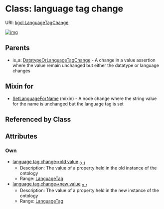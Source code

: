 
# Class: language tag change




URI: [kgcl:LanguageTagChange](http://w3id.org/kgcl/LanguageTagChange)


[![img](https://yuml.me/diagram/nofunky;dir:TB/class/[SetLanguageForName]uses%20-.->[LanguageTagChange&#124;old_value:language_tag%20%3F;new_value:language_tag%20%3F],[DatatypeOrLanguageTagChange]^-[LanguageTagChange],[SetLanguageForName],[DatatypeOrLanguageTagChange])](https://yuml.me/diagram/nofunky;dir:TB/class/[SetLanguageForName]uses%20-.->[LanguageTagChange&#124;old_value:language_tag%20%3F;new_value:language_tag%20%3F],[DatatypeOrLanguageTagChange]^-[LanguageTagChange],[SetLanguageForName],[DatatypeOrLanguageTagChange])

## Parents

 *  is_a: [DatatypeOrLanguageTagChange](DatatypeOrLanguageTagChange.md) - A change in a value assertion where the value remain unchanged but either the datatype or language changes

## Mixin for

 * [SetLanguageForName](SetLanguageForName.md) (mixin)  - A node change where the string value for the name is unchanged but the language tag is set

## Referenced by Class


## Attributes


### Own

 * [language tag change➞old value](language_tag_change_old_value.md)  <sub>0..1</sub>
     * Description: The value of a property held in the old instance of the ontology
     * Range: [LanguageTag](types/LanguageTag.md)
 * [language tag change➞new value](language_tag_change_new_value.md)  <sub>0..1</sub>
     * Description: The value of a property held in the new instance of the ontology
     * Range: [LanguageTag](types/LanguageTag.md)
